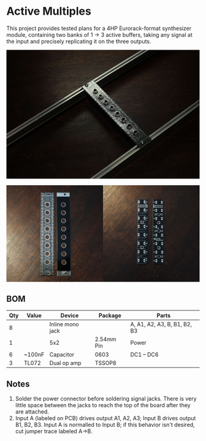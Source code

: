 # Active Multiples
This project provides tested plans for a 4HP Eurorack-format synthesizer module, containing two banks of 1 -> 3 active buffers, taking any signal at the input and precisely replicating it on the three outputs.

![Assembled module](/media/1-in-rack.jpg)

![Boards](/media/2-boards-front-back.jpg)


## BOM 

Qty | Value            | Device                  | Package             | Parts                                                |
--- | ---------------- | ----------------------- | ------------------- | ---------------------------------------------------- |
8   |                  | Inline mono jack        |                     | A, A1, A2, A3, B, B1, B2, B3                         |
1   |                  | 5x2                     | 2.54mm Pin          | Power                                                |
6   | ~100nF           | Capacitor               | 0603                | DC1 – DC6                                            |
3   | TL072            | Dual op amp             | TSSOP8              |                                                      |


## Notes

1. Solder the power connector before soldering signal jacks. There is very little space between the jacks to reach the top of the board after they are attached.
1. Input A (labeled on PCB) drives output A1, A2, A3; Input B drives output B1, B2, B3. Input A is normalled to Input B; if this behavior isn't desired, cut jumper trace labeled A->B.

